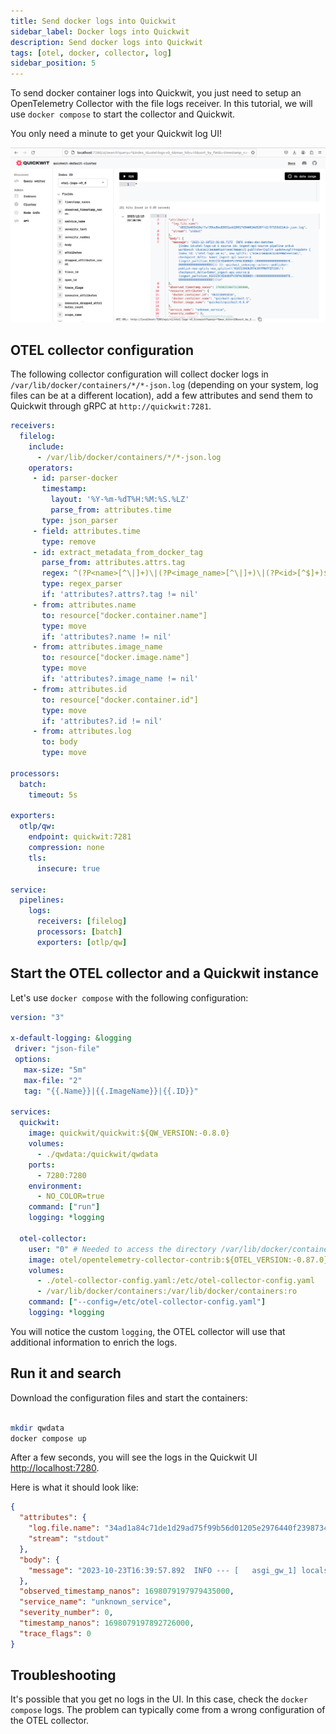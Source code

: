 ```yaml
---
title: Send docker logs into Quickwit
sidebar_label: Docker logs into Quickwit
description: Send docker logs into Quickwit
tags: [otel, docker, collector, log]
sidebar_position: 5
---
```


To send docker container logs into Quickwit, you just need to setup an OpenTelemetry Collector with the file logs receiver. In this tutorial, we will use `docker compose` to start the collector and Quickwit.

You only need a minute to get your Quickwit log UI!

![Quickwit UI Logs](../../assets/images/screenshot-quickwit-ui-docker-compose-logs.png)

## OTEL collector configuration

The following collector configuration will collect docker logs in `/var/lib/docker/containers/*/*-json.log` (depending on your system, log files can be at a different location), add a few attributes and send them to Quickwit through gRPC at `http://quickwit:7281`.


```yaml title="otel-collector-config.yaml"
receivers:
  filelog:
    include:
      - /var/lib/docker/containers/*/*-json.log
    operators:
     - id: parser-docker
       timestamp:
         layout: '%Y-%m-%dT%H:%M:%S.%LZ'
         parse_from: attributes.time
       type: json_parser
     - field: attributes.time
       type: remove
     - id: extract_metadata_from_docker_tag
       parse_from: attributes.attrs.tag
       regex: ^(?P<name>[^\|]+)\|(?P<image_name>[^\|]+)\|(?P<id>[^$]+)$
       type: regex_parser
       if: 'attributes?.attrs?.tag != nil'
     - from: attributes.name
       to: resource["docker.container.name"]
       type: move
       if: 'attributes?.name != nil'
     - from: attributes.image_name
       to: resource["docker.image.name"]
       type: move
       if: 'attributes?.image_name != nil'
     - from: attributes.id
       to: resource["docker.container.id"]
       type: move
       if: 'attributes?.id != nil'
     - from: attributes.log
       to: body
       type: move

processors:
  batch:
    timeout: 5s

exporters:
  otlp/qw:
    endpoint: quickwit:7281
    compression: none
    tls:
      insecure: true

service:
  pipelines:
    logs:
      receivers: [filelog]
      processors: [batch]
      exporters: [otlp/qw]
```

## Start the OTEL collector and a Quickwit instance

Let's use `docker compose` with the following configuration:

```yaml title="docker-compose.yaml"
version: "3"

x-default-logging: &logging
 driver: "json-file"
 options:
   max-size: "5m"
   max-file: "2"
   tag: "{{.Name}}|{{.ImageName}}|{{.ID}}"

services:
  quickwit:
    image: quickwit/quickwit:${QW_VERSION:-0.8.0}
    volumes:
      - ./qwdata:/quickwit/qwdata
    ports:
      - 7280:7280
    environment:
      - NO_COLOR=true
    command: ["run"]
    logging: *logging

  otel-collector:
    user: "0" # Needed to access the directory /var/lib/docker/containers/
    image: otel/opentelemetry-collector-contrib:${OTEL_VERSION:-0.87.0}
    volumes:
      - ./otel-collector-config.yaml:/etc/otel-collector-config.yaml
      - /var/lib/docker/containers:/var/lib/docker/containers:ro
    command: ["--config=/etc/otel-collector-config.yaml"] 
    logging: *logging
```


You will notice the custom `logging`, the OTEL collector will use that additional information to enrich the logs.

## Run it and search

Download the configuration files and start the containers:
   
```bash

mkdir qwdata
docker compose up
```

After a few seconds, you will see the logs in the Quickwit UI [http://localhost:7280](http://localhost:7280).


Here is what it should look like:

```json
{
  "attributes": {
    "log.file.name": "34ad1a84c71de1d29ad75f99b56d01205e2976440f2398734037151ba2bcde1a-json.log",
    "stream": "stdout"
  },
  "body": {
    "message": "2023-10-23T16:39:57.892  INFO --- [   asgi_gw_1] localstack.request.aws     : AWS s3.ListObjects => 200\n"
  },
  "observed_timestamp_nanos": 1698079197979435000,
  "service_name": "unknown_service",
  "severity_number": 0,
  "timestamp_nanos": 1698079197892726000,
  "trace_flags": 0
}
```


## Troubleshooting

It's possible that you get no logs in the UI. In this case, check the `docker compose` logs. The problem can typically come from a wrong configuration of the OTEL collector.

